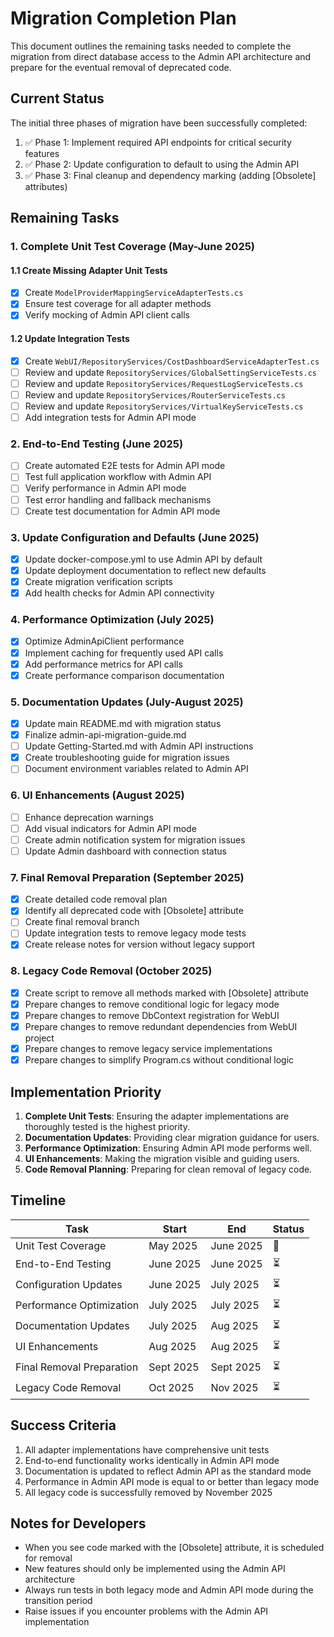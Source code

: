 # Migration Completion Plan

This document outlines the remaining tasks needed to complete the migration from direct database access to the Admin API architecture and prepare for the eventual removal of deprecated code.

## Current Status

The initial three phases of migration have been successfully completed:

1. ✅ Phase 1: Implement required API endpoints for critical security features
2. ✅ Phase 2: Update configuration to default to using the Admin API
3. ✅ Phase 3: Final cleanup and dependency marking (adding [Obsolete] attributes)

## Remaining Tasks

### 1. Complete Unit Test Coverage (May-June 2025)

#### 1.1 Create Missing Adapter Unit Tests

- [x] Create `ModelProviderMappingServiceAdapterTests.cs`
- [x] Ensure test coverage for all adapter methods
- [x] Verify mocking of Admin API client calls

#### 1.2 Update Integration Tests

- [x] Create `WebUI/RepositoryServices/CostDashboardServiceAdapterTest.cs`
- [ ] Review and update `RepositoryServices/GlobalSettingServiceTests.cs`
- [ ] Review and update `RepositoryServices/RequestLogServiceTests.cs`
- [ ] Review and update `RepositoryServices/RouterServiceTests.cs`
- [ ] Review and update `RepositoryServices/VirtualKeyServiceTests.cs`
- [ ] Add integration tests for Admin API mode

### 2. End-to-End Testing (June 2025)

- [ ] Create automated E2E tests for Admin API mode
- [ ] Test full application workflow with Admin API
- [ ] Verify performance in Admin API mode
- [ ] Test error handling and fallback mechanisms
- [ ] Create test documentation for Admin API mode

### 3. Update Configuration and Defaults (June 2025)

- [x] Update docker-compose.yml to use Admin API by default
- [x] Update deployment documentation to reflect new defaults
- [x] Create migration verification scripts
- [x] Add health checks for Admin API connectivity

### 4. Performance Optimization (July 2025)

- [x] Optimize AdminApiClient performance
- [x] Implement caching for frequently used API calls
- [x] Add performance metrics for API calls
- [x] Create performance comparison documentation

### 5. Documentation Updates (July-August 2025)

- [x] Update main README.md with migration status
- [x] Finalize admin-api-migration-guide.md
- [ ] Update Getting-Started.md with Admin API instructions
- [x] Create troubleshooting guide for migration issues
- [ ] Document environment variables related to Admin API

### 6. UI Enhancements (August 2025)

- [ ] Enhance deprecation warnings 
- [ ] Add visual indicators for Admin API mode
- [ ] Create admin notification system for migration issues
- [ ] Update Admin dashboard with connection status

### 7. Final Removal Preparation (September 2025)

- [x] Create detailed code removal plan
- [x] Identify all deprecated code with [Obsolete] attribute
- [ ] Create final removal branch
- [ ] Update integration tests to remove legacy mode tests
- [x] Create release notes for version without legacy support

### 8. Legacy Code Removal (October 2025)

- [x] Create script to remove all methods marked with [Obsolete] attribute
- [x] Prepare changes to remove conditional logic for legacy mode
- [x] Prepare changes to remove DbContext registration for WebUI
- [x] Prepare changes to remove redundant dependencies from WebUI project
- [x] Prepare changes to remove legacy service implementations
- [x] Prepare changes to simplify Program.cs without conditional logic

## Implementation Priority

1. **Complete Unit Tests**: Ensuring the adapter implementations are thoroughly tested is the highest priority.
2. **Documentation Updates**: Providing clear migration guidance for users.
3. **Performance Optimization**: Ensuring Admin API mode performs well.
4. **UI Enhancements**: Making the migration visible and guiding users.
5. **Code Removal Planning**: Preparing for clean removal of legacy code.

## Timeline

| Task                         | Start      | End        | Status |
|------------------------------|------------|------------|--------|
| Unit Test Coverage           | May 2025   | June 2025  | 🔄     |
| End-to-End Testing           | June 2025  | June 2025  | ⏳     |
| Configuration Updates        | June 2025  | July 2025  | ⏳     |
| Performance Optimization     | July 2025  | July 2025  | ⏳     |
| Documentation Updates        | July 2025  | Aug 2025   | ⏳     |
| UI Enhancements              | Aug 2025   | Aug 2025   | ⏳     |
| Final Removal Preparation    | Sept 2025  | Sept 2025  | ⏳     |
| Legacy Code Removal          | Oct 2025   | Nov 2025   | ⏳     |

## Success Criteria

1. All adapter implementations have comprehensive unit tests
2. End-to-end functionality works identically in Admin API mode
3. Documentation is updated to reflect Admin API as the standard mode
4. Performance in Admin API mode is equal to or better than legacy mode
5. All legacy code is successfully removed by November 2025

## Notes for Developers

- When you see code marked with the [Obsolete] attribute, it is scheduled for removal
- New features should only be implemented using the Admin API architecture
- Always run tests in both legacy mode and Admin API mode during the transition period
- Raise issues if you encounter problems with the Admin API implementation